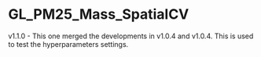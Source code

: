 # GL_PM25_Mass_SpatialCV

v1.1.0 - This one merged the developments in v1.0.4 and v1.0.4. This is used to test the hyperparameters settings.